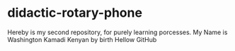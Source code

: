 # didactic-rotary-phone
Hereby is my second repository, for purely learning porcesses.
My Name is Washington Kamadi
Kenyan by birth
Hellow GitHub
